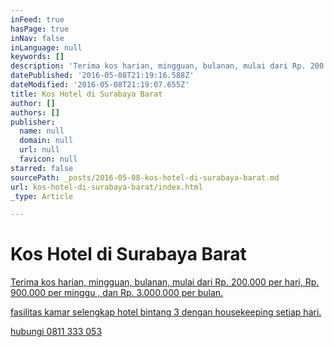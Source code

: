 ```yaml
---
inFeed: true
hasPage: true
inNav: false
inLanguage: null
keywords: []
description: 'Terima kos harian, mingguan, bulanan, mulai dari Rp. 200.000 per hari, Rp. 900.000 per minggu , dan Rp. 3.000.000 per bulan.'
datePublished: '2016-05-08T21:19:16.588Z'
dateModified: '2016-05-08T21:19:07.655Z'
title: Kos Hotel di Surabaya Barat
author: []
authors: []
publisher:
  name: null
  domain: null
  url: null
  favicon: null
starred: false
sourcePath: _posts/2016-05-08-kos-hotel-di-surabaya-barat.md
url: kos-hotel-di-surabaya-barat/index.html
_type: Article

---
```

# Kos Hotel di Surabaya Barat

[Terima kos harian, mingguan, bulanan, mulai dari Rp. 200.000 per hari, Rp. 900.000 per minggu , dan Rp. 3.000.000 per bulan.][0]

[fasilitas kamar selengkap hotel bintang 3 dengan housekeeping setiap hari.][0]

[hubungi 0811 333 053][0]

[0]: null
